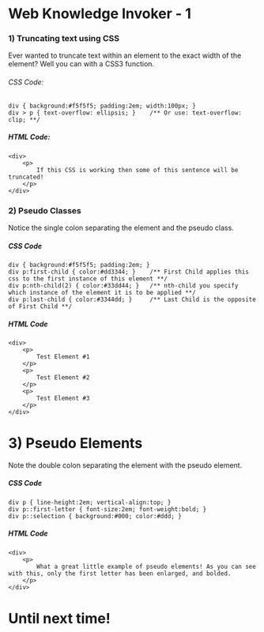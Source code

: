 # Web Knowledge Invoker - 1

### 1) Truncating text using CSS 
Ever wanted to truncate text within an element to the exact width of the element?  Well you can with a CSS3 function.

###### CSS Code:

    div { background:#f5f5f5; padding:2em; width:100px; }
    div > p { text-overflow: ellipsis; }    /** Or use: text-overflow: clip; **/

##### HTML Code:

    <div>
        <p>
            If this CSS is working then some of this sentence will be truncated!
        </p>
    </div>

### 2) Pseudo Classes 
Notice the single colon separating the element and the pseudo class.

##### CSS Code

    div { background:#f5f5f5; padding:2em; }
    div p:first-child { color:#dd3344; }    /** First Child applies this css to the first instance of this element **/
    div p:nth-child(2) { color:#33dd44; }   /** nth-child you specify which instance of the element it is to be applied **/
    div p:last-child { color:#3344dd; }     /** Last Child is the opposite of First Child **/

##### HTML Code

    <div>
        <p>
            Test Element #1
        </p>            
        <p>
            Test Element #2
        </p>
        <p>
            Test Element #3
        </p>
    </div>

# 3) Pseudo Elements
Note the double colon separating the element with the pseudo element.

##### CSS Code

    div p { line-height:2em; vertical-align:top; }
    div p::first-letter { font-size:2em; font-weight:bold; }
    div p::selection { background:#000; color:#ddd; }

##### HTML Code

    <div>
        <p>
            What a great little example of pseudo elements! As you can see with this, only the first letter has been enlarged, and bolded.
        </p>
    </div>

# Until next time!
